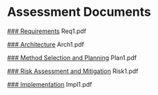 # Assessment Documents

[### Requirements](https://google.co.uk/search?q=requirements)
Req1.pdf

[### Architecture](https://google.co.uk/search?q=requirements)
Arch1.pdf

[### Method Selection and Planning](https://google.co.uk/search?q=requirements)
Plan1.pdf

[### Risk Assessment and Mitigation](https://google.co.uk/search?q=requirements)
Risk1.pdf

[### Implementation](https://google.co.uk/search?q=requirements)
Impl1.pdf
